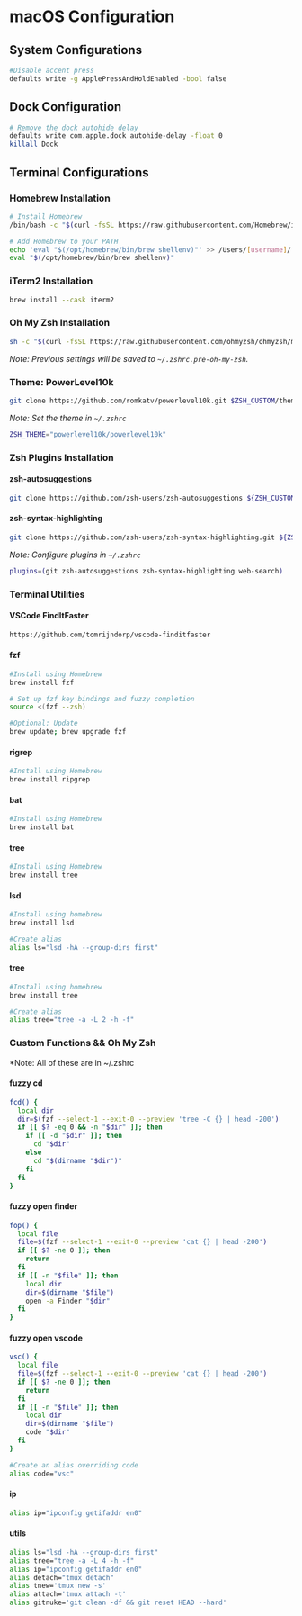 # macOS Configuration

## System Configurations

```sh
#Disable accent press
defaults write -g ApplePressAndHoldEnabled -bool false
```

## Dock Configuration

```sh
# Remove the dock autohide delay
defaults write com.apple.dock autohide-delay -float 0
killall Dock
```

## Terminal Configurations

### Homebrew Installation

```sh
# Install Homebrew
/bin/bash -c "$(curl -fsSL https://raw.githubusercontent.com/Homebrew/install/HEAD/install.sh)"

# Add Homebrew to your PATH
echo 'eval "$(/opt/homebrew/bin/brew shellenv)"' >> /Users/[username]/.zprofile
eval "$(/opt/homebrew/bin/brew shellenv)"
```

### iTerm2 Installation

```sh
brew install --cask iterm2
```

### Oh My Zsh Installation

```sh
sh -c "$(curl -fsSL https://raw.githubusercontent.com/ohmyzsh/ohmyzsh/master/tools/install.sh)"
```

_Note: Previous settings will be saved to `~/.zshrc.pre-oh-my-zsh`._

### Theme: PowerLevel10k

```sh
git clone https://github.com/romkatv/powerlevel10k.git $ZSH_CUSTOM/themes/powerlevel10k
```

_Note: Set the theme in `~/.zshrc`_

```sh
ZSH_THEME="powerlevel10k/powerlevel10k"
```

### Zsh Plugins Installation

#### zsh-autosuggestions

```sh
git clone https://github.com/zsh-users/zsh-autosuggestions ${ZSH_CUSTOM:-~/.oh-my-zsh/custom}/plugins/zsh-autosuggestions
```

#### zsh-syntax-highlighting

```sh
git clone https://github.com/zsh-users/zsh-syntax-highlighting.git ${ZSH_CUSTOM:-~/.oh-my-zsh/custom}/plugins/zsh-syntax-highlighting
```

_Note: Configure plugins in `~/.zshrc`_

```sh
plugins=(git zsh-autosuggestions zsh-syntax-highlighting web-search)
```

### Terminal Utilities

#### VSCode FindItFaster

```sh
https://github.com/tomrijndorp/vscode-finditfaster
```

#### fzf

```sh
#Install using Homebrew
brew install fzf

# Set up fzf key bindings and fuzzy completion
source <(fzf --zsh)

#Optional: Update
brew update; brew upgrade fzf
```

#### rigrep

```sh
#Install using Homebrew
brew install ripgrep
```

#### bat

```sh
#Install using Homebrew
brew install bat
```

#### tree

```sh
#Install using Homebrew
brew install tree
```

#### lsd

```sh
#Install using homebrew
brew install lsd

#Create alias
alias ls="lsd -hA --group-dirs first"
```

#### tree

```sh
#Install using homebrew
brew install tree

#Create alias
alias tree="tree -a -L 2 -h -f"
```

### Custom Functions && Oh My Zsh

\*Note: All of these are in ~/.zshrc

#### fuzzy cd

```sh
fcd() {
  local dir
  dir=$(fzf --select-1 --exit-0 --preview 'tree -C {} | head -200')
  if [[ $? -eq 0 && -n "$dir" ]]; then
    if [[ -d "$dir" ]]; then
      cd "$dir"
    else
      cd "$(dirname "$dir")"
    fi
  fi
}
```

#### fuzzy open finder

```sh
fop() {
  local file
  file=$(fzf --select-1 --exit-0 --preview 'cat {} | head -200')
  if [[ $? -ne 0 ]]; then
    return
  fi
  if [[ -n "$file" ]]; then
    local dir
    dir=$(dirname "$file")
    open -a Finder "$dir"
  fi
}
```

#### fuzzy open vscode

```sh
vsc() {
  local file
  file=$(fzf --select-1 --exit-0 --preview 'cat {} | head -200')
  if [[ $? -ne 0 ]]; then
    return
  fi
  if [[ -n "$file" ]]; then
    local dir
    dir=$(dirname "$file")
    code "$dir"
  fi
}

#Create an alias overriding code
alias code="vsc"
```

#### ip

```sh
alias ip="ipconfig getifaddr en0"
```

#### utils

```sh
alias ls="lsd -hA --group-dirs first"
alias tree="tree -a -L 4 -h -f"
alias ip="ipconfig getifaddr en0"
alias detach="tmux detach"
alias tnew='tmux new -s'
alias attach='tmux attach -t'
alias gitnuke='git clean -df && git reset HEAD --hard'
```
